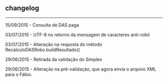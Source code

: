 ## changelog
***

15/09/2015 - Consulta de DAS paga

03/07/2015 - UTF-8 no retorno da mensagem de caracteres anti-robô

03/07/2015 - Alteração na resposta do método RecalculoDASRobo.buildResultado()

29/06/2015 - Retirada da validação do Simples

29/06/2015 - Alteração na pré-validação, que agora envia o arquivo XML para o Fábio.